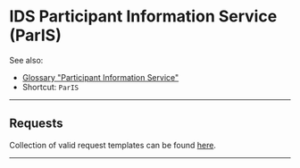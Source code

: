 # IDS Participant Information Service (ParIS)

See also:
- [Glossary "Participant Information Service"](../../glossary/README.md#participant-information-service)
- Shortcut: `ParIS`

---


## Requests

Collection of valid request templates can be found [here](./requests/README.md).


---
